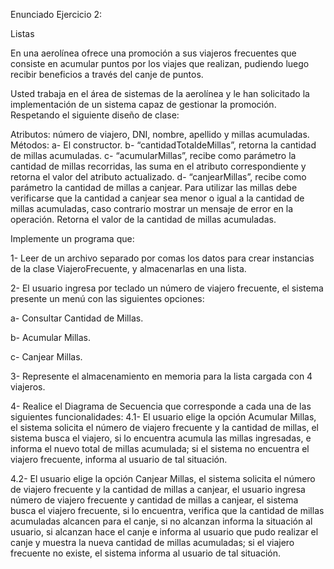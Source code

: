 Enunciado Ejercicio 2:

Listas

En una aerolínea ofrece una promoción a sus viajeros frecuentes que consiste en acumular puntos por los viajes que realizan, pudiendo luego recibir beneficios a través del canje de puntos.

Usted trabaja en el área de sistemas de la aerolínea y le han solicitado la implementación de un sistema capaz de gestionar la promoción. Respetando el siguiente diseño de clase:

Atributos: número de viajero, DNI, nombre, apellido y millas acumuladas.
Métodos:
a- El constructor.
b- “cantidadTotaldeMillas”, retorna la cantidad de millas acumuladas.
c- “acumularMillas”, recibe como parámetro la cantidad de millas recorridas, las suma en el atributo correspondiente y retorna el valor del atributo actualizado.
d- “canjearMillas”, recibe como parámetro la cantidad de millas a canjear. Para utilizar las millas debe verificarse que la cantidad a canjear sea menor o igual a la cantidad de millas acumuladas, caso contrario mostrar un mensaje de error en la operación. Retorna el valor de la cantidad de millas acumuladas.

Implemente un programa que:

1- Leer de un archivo separado por comas los datos para crear instancias de la clase ViajeroFrecuente, y almacenarlas en una lista.

2- El usuario ingresa por teclado un número de viajero frecuente, el sistema presente un menú con las siguientes opciones:

a- Consultar Cantidad de Millas.

b- Acumular Millas.

c- Canjear Millas.

3- Represente el almacenamiento en memoria para la lista cargada con 4 viajeros.

4- Realice el Diagrama de Secuencia que corresponde a cada una de las siguientes funcionalidades:
4.1- El usuario elige la opción Acumular Millas, el sistema solicita el número de viajero frecuente y la cantidad de millas, el sistema busca el viajero, si lo encuentra acumula las millas ingresadas, e informa el nuevo total de millas acumulada; si el sistema no encuentra el viajero frecuente, informa al usuario de tal situación.

4.2- El usuario elige la opción Canjear Millas, el sistema solicita el número de viajero frecuente y la cantidad de millas a canjear, el usuario ingresa número de viajero frecuente y cantidad de millas a canjear, el sistema busca el viajero frecuente, si lo encuentra, verifica que la cantidad de millas acumuladas alcancen  para el canje, si no alcanzan informa la situación al usuario, si alcanzan hace el canje e informa al usuario que pudo realizar el canje y muestra la nueva cantidad de millas acumuladas; si el viajero frecuente no existe, el sistema informa al usuario de tal situación.
